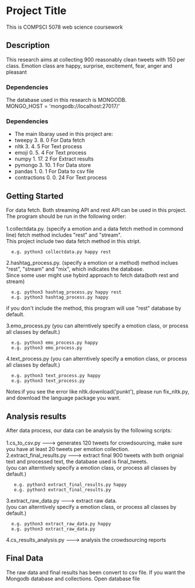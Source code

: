 # Project Title

This is COMPSCI 5078 web science coursework

## Description

This research aims at collecting 900 reasonably clean tweets with 150 per class.
Emotion class are happy, surprise, excitement, fear, anger and pleasant

### Dependencies
The database used in this research is MONGODB.<br>
MONGO_HOST = 'mongodb://localhost:27017/'<br>

### Dependencies

* The main libaray used in this project are:
* tweepy	    3. 8. 0	      For Data fetch
* nltk	        3. 4. 5	      For Text process
* emoji	        0. 5. 4	      For Text process
* numpy	        1. 17. 2	  For Extract results
* pymongo	    3. 10. 1	  For Data store
* pandas	    1. 0. 1	      For Data to csv file
* contractions	0. 0. 24	  For Text process

## Getting Started
For data fetch. Both streaming API and rest API can be used in this project.<br>
The program should be run in the following order:<br><br>
1.collectdata.py. (specify a emotion and a data fetch method in commond line) fetch method includes "rest" and "stream".<br>
  This project include two data fetch method in this stript.<br>
```
  e.g. python3 collectdata.py happy rest
```

2.hashtag_process.py. (specify a emotion or a method) method inclues "rest", "stream" and "mix", which indicates the database.<br>
Since some user might use hybird approach to fetch data(both rest and stream)<br>
```
  e.g. python3 hashtag_process.py happy rest
  e.g. python3 hashtag_process.py happy
```
  if you don't include the method, this program will use "rest" database by default.<br>

3.emo_process.py (you can alterntively specify a emotion class, or process all classes by default.)<br>
```
  e.g. python3 emo_process.py happy
  e.g. python3 emo_process.py 
```

4.text_process.py (you can alterntively specify a emotion class, or process all classes by default.)<br>
```
  e.g. python3 text_process.py happy
  e.g. python3 text_process.py
```
Notes:if you see the error like nltk.download('punkt'), please run fix_nltk.py, and download the language package you want.<br>

## Analysis results
After data process, our data can be analysis by the following scripts:<br><br>
1.cs_to_csv.py ---> generates 120 tweets for crowdsourcing, make sure you have at least 20 tweets per emotion collection.<br>
2.extract_final_results.py ---> extract final 900 tweets with both orignial text and processed text, the database used is final_tweets.<br>
 (you can alterntively specify a emotion class, or process all classes by default.)<br>
```
   e.g. python3 extract_final_results.py happy
   e.g. python3 extract_final_results.py
```
3.extract_raw_data.py ---> extract raw data.<br>
(you can alterntively specify a emotion class, or process all classes by default.)<br>
```
  e.g. python3 extract_raw_data.py happy
  e.g. python3 extract_raw_data.py
```

4.cs_results_analysis.py ---> analysis the crowdsourcing reports<br>

## Final Data
The raw data and final results has been convert to csv file.
If you want the Mongodb database and collections. Open database file
